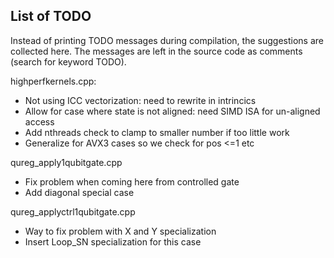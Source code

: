 ## List of TODO

Instead of printing TODO messages during compilation, the suggestions
are collected here.
The messages are left in the source code as comments (search for keyword TODO).


highperfkernels.cpp:
* Not using ICC vectorization: need to rewrite in intrincics
* Allow for case where state is not aligned: need SIMD ISA for un-aligned access
* Add nthreads check to clamp to smaller number if too little work
* Generalize for AVX3 cases so we check for pos <=1 etc

qureg_apply1qubitgate.cpp
* Fix problem when coming here from controlled gate
* Add diagonal special case

qureg_applyctrl1qubitgate.cpp
* Way to fix problem with X and Y specialization
* Insert Loop_SN specialization for this case

